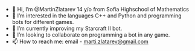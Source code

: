 - 👋 Hi, I’m @MartinZlatarev 14 y/o from Sofia Highschool of Mathematics
- 👀 I’m interested in the languages C++ and Python and programming bots for different games.
- 🌱 I’m currently improving my Starcraft II bot.
- 💞️ I’m looking to collaborate on programming a bot in any game.
- 📫 How to reach me: email - marti.zlatarev@gmail.com
